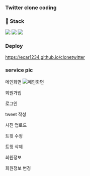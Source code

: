 ### Twitter clone coding

### :hammer: Stack
<p>
<img src="https://img.shields.io/badge/Javascript-ffb13b?style=for-the-badge&logo=Javascript&logoColor=white"/>
<img src="https://img.shields.io/badge/React-48cef7?style=for-the-badge&logo=React&logoColor=white"/>
<img src="https://img.shields.io/badge/firebasw-ffca28?style=for-the-badge&logo=firebase&logoColor=white"/>
</p>

 ### Deploy 
 https://ecar1234.github.io/clonetwitter

 ### service pic
  메인화면
  ![메인화면]("")
  
  회원가입
  
  로그인
  
  tweet 작성
  
  사진 업로드
  
  트윗 수정
  
  트윗 삭제 
  
  회원정보
  
  회원정보 변경
  
